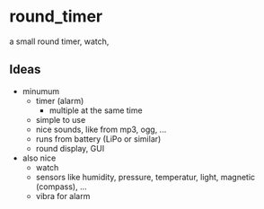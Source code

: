 # round_timer

a small round timer, watch, 

## Ideas

* minumum
    * timer (alarm)
        * multiple at the same time
    * simple to use
    * nice sounds, like from mp3, ogg, ...
    * runs from battery (LiPo or similar)
    * round display, GUI
* also nice
    * watch
    * sensors like humidity, pressure, temperatur, light, magnetic (compass), ...
    * vibra for alarm

